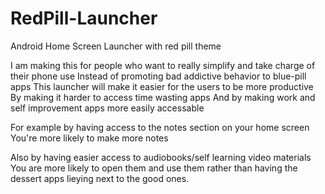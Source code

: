 # RedPill-Launcher
Android Home Screen Launcher with red pill theme

I am making this for people who want to really simplify and take charge of their phone use
Instead of promoting bad addictive behavior to blue-pill apps
This launcher will make it easier for the users to be more productive
By making it harder to access time wasting apps 
And by making work and self improvement apps more easily accessable


For example by having access to the notes section on your home screen 
You're more likely to make more notes

Also by having easier access to audiobooks/self learning video materials
You are more likely to open them and use them rather than having the dessert apps lieying next to the good ones.
